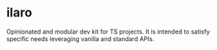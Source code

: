 # ilaro
Opinionated and modular dev kit for TS projects. It is intended to satisfy specific needs leveraging vanilla and standard APIs.
